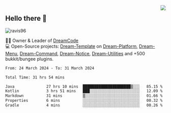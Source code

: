 <img align='right' src="https://github-readme-stats.vercel.app/api?username=Ravis96&show_icons=true">

## Hello there 👋
<p align="left"> <img src="https://komarev.com/ghpvc/?username=ravis96&label=Profile%20views&color=0e75b6&style=flat" alt="ravis96" /> </p>

👨‍💻 Owner & Leader of [DreamCode](https://github.com/DreamPoland) <br>
💻 Open-Source projects: [Dream-Template](https://github.com/DreamPoland/dream-template) on [Dream-Platform](https://github.com/DreamPoland/dream-platform), [Dream-Menu](https://github.com/DreamPoland/dream-menu), [Dream-Command](https://github.com/DreamPoland/dream-command), [Dream-Notice](https://github.com/DreamPoland/dream-notice), [Dream-Utilities](https://github.com/DreamPoland/dream-utilities) and +500 bukkit/bungee plugins.

<!--START_SECTION:waka-->

```txt
From: 24 March 2024 - To: 31 March 2024

Total Time: 31 hrs 54 mins

Java              27 hrs 10 mins  █████████████████████▒░░░   85.15 %
Kotlin            3 hrs 51 mins   ███░░░░░░░░░░░░░░░░░░░░░░   12.09 %
Markdown          31 mins         ▒░░░░░░░░░░░░░░░░░░░░░░░░   01.66 %
Properties        6 mins          ░░░░░░░░░░░░░░░░░░░░░░░░░   00.32 %
Gradle            4 mins          ░░░░░░░░░░░░░░░░░░░░░░░░░   00.26 %
```

<!--END_SECTION:waka-->
